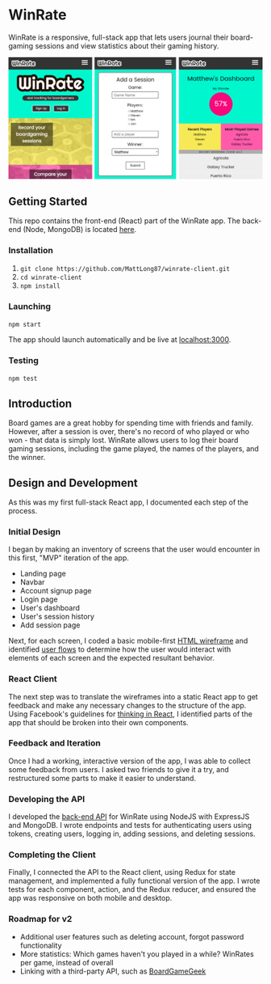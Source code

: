 # WinRate

WinRate is a responsive, full-stack app that lets users journal their board-gaming sessions and view statistics about their gaming history.

<img src='public/screenshots/screens.png'>

## Getting Started
This repo contains the front-end (React) part of the WinRate app. The back-end (Node, MongoDB) is located [here](https://github.com/MattLong87/winrate-api).

### Installation
1. `git clone https://github.com/MattLong87/winrate-client.git`
2. `cd winrate-client`
3. `npm install`

### Launching
`npm start`

The app should launch automatically and be live at [localhost:3000](localhost:3000).

### Testing
`npm test`

## Introduction
Board games are a great hobby for spending time with friends and family. However, after a session is over, there's no record of who played or who won - that data is simply lost. WinRate allows users to log their board gaming sessions, including the game played, the names of the players, and the winner.

## Design and Development
As this was my first full-stack React app, I documented each step of the process.
### Initial Design
I began by making an inventory of screens that the user would encounter in this first, "MVP" iteration of the app.
* Landing page
* Navbar
* Account signup page
* Login page
* User's dashboard
* User's session history
* Add session page

Next, for each screen, I coded a basic mobile-first [HTML wireframe](http://bradfrost.com/blog/post/html-wireframes/) and identified [user flows](https://signalvnoise.com/posts/1926-a-shorthand-for-designing-ui-flows) to determine how the user would interact with elements of each screen and the expected resultant behavior.

### React Client
The next step was to translate the wireframes into a static React app to get feedback and make any necessary changes to the structure of the app. Using Facebook's guidelines for [thinking in React](https://facebook.github.io/react/docs/thinking-in-react.html), I identified parts of the app that should be broken into their own components.

### Feedback and Iteration
Once I had a working, interactive version of the app, I was able to collect some feedback from users. I asked two friends to give it a try, and restructured some parts to make it easier to understand.

### Developing the API
I developed the [back-end API](https://github.com/MattLong87/winrate-api) for WinRate using NodeJS with ExpressJS and MongoDB. I wrote endpoints and tests for authenticating users using tokens, creating users, logging in, adding sessions, and deleting sessions.

### Completing the Client
Finally, I connected the API to the React client, using Redux for state management, and implemented a fully functional version of the app. I wrote tests for each component, action, and the Redux reducer, and ensured the app was responsive on both mobile and desktop.

### Roadmap for v2
* Additional user features such as deleting account, forgot password functionality
* More statistics: Which games haven't you played in a while? WinRates per game, instead of overall
* Linking with a third-party API, such as [BoardGameGeek](http://www.boardgamegeek.com)